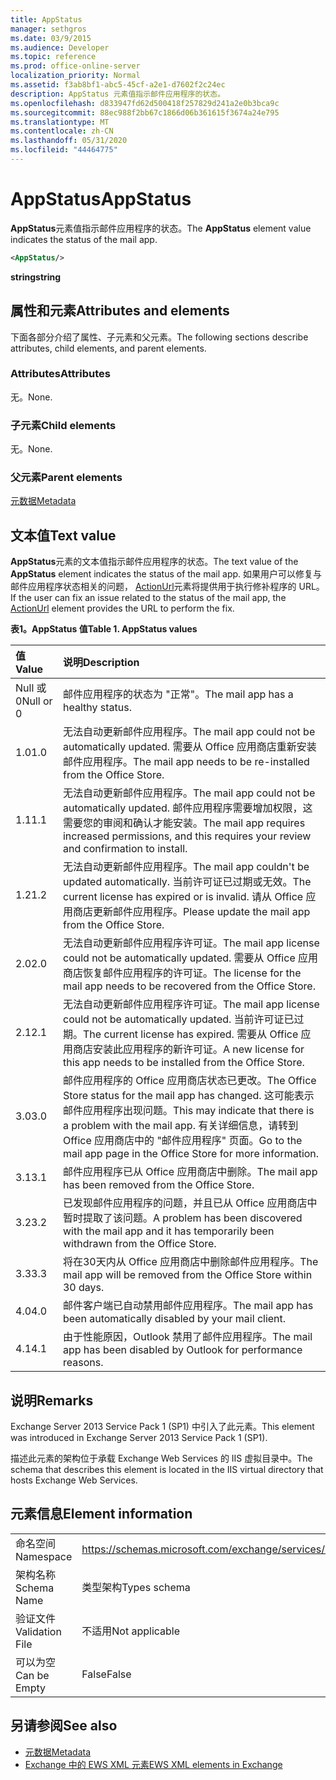 ```yaml
---
title: AppStatus
manager: sethgros
ms.date: 03/9/2015
ms.audience: Developer
ms.topic: reference
ms.prod: office-online-server
localization_priority: Normal
ms.assetid: f3ab8bf1-abc5-45cf-a2e1-d7602f2c24ec
description: AppStatus 元素值指示邮件应用程序的状态。
ms.openlocfilehash: d833947fd62d500418f257829d241a2e0b3bca9c
ms.sourcegitcommit: 88ec988f2bb67c1866d06b361615f3674a24e795
ms.translationtype: MT
ms.contentlocale: zh-CN
ms.lasthandoff: 05/31/2020
ms.locfileid: "44464775"
---
```

# <a name="appstatus"></a><span data-ttu-id="31e8e-103">AppStatus</span><span class="sxs-lookup"><span data-stu-id="31e8e-103">AppStatus</span></span>

<span data-ttu-id="31e8e-104">**AppStatus**元素值指示邮件应用程序的状态。</span><span class="sxs-lookup"><span data-stu-id="31e8e-104">The **AppStatus** element value indicates the status of the mail app.</span></span> 
  
```XML
<AppStatus/>
```

 <span data-ttu-id="31e8e-105">**string**</span><span class="sxs-lookup"><span data-stu-id="31e8e-105">**string**</span></span>
## <a name="attributes-and-elements"></a><span data-ttu-id="31e8e-106">属性和元素</span><span class="sxs-lookup"><span data-stu-id="31e8e-106">Attributes and elements</span></span>

<span data-ttu-id="31e8e-107">下面各部分介绍了属性、子元素和父元素。</span><span class="sxs-lookup"><span data-stu-id="31e8e-107">The following sections describe attributes, child elements, and parent elements.</span></span>
  
### <a name="attributes"></a><span data-ttu-id="31e8e-108">Attributes</span><span class="sxs-lookup"><span data-stu-id="31e8e-108">Attributes</span></span>

<span data-ttu-id="31e8e-109">无。</span><span class="sxs-lookup"><span data-stu-id="31e8e-109">None.</span></span>
  
### <a name="child-elements"></a><span data-ttu-id="31e8e-110">子元素</span><span class="sxs-lookup"><span data-stu-id="31e8e-110">Child elements</span></span>

<span data-ttu-id="31e8e-111">无。</span><span class="sxs-lookup"><span data-stu-id="31e8e-111">None.</span></span>
  
### <a name="parent-elements"></a><span data-ttu-id="31e8e-112">父元素</span><span class="sxs-lookup"><span data-stu-id="31e8e-112">Parent elements</span></span>

[<span data-ttu-id="31e8e-113">元数据</span><span class="sxs-lookup"><span data-stu-id="31e8e-113">Metadata</span></span>](metadata-ex15websvcsotherref.md)
  
## <a name="text-value"></a><span data-ttu-id="31e8e-114">文本值</span><span class="sxs-lookup"><span data-stu-id="31e8e-114">Text value</span></span>

<span data-ttu-id="31e8e-115">**AppStatus**元素的文本值指示邮件应用程序的状态。</span><span class="sxs-lookup"><span data-stu-id="31e8e-115">The text value of the **AppStatus** element indicates the status of the mail app.</span></span> <span data-ttu-id="31e8e-116">如果用户可以修复与邮件应用程序状态相关的问题， [ActionUrl](actionurl.md)元素将提供用于执行修补程序的 URL。</span><span class="sxs-lookup"><span data-stu-id="31e8e-116">If the user can fix an issue related to the status of the mail app, the [ActionUrl](actionurl.md) element provides the URL to perform the fix.</span></span> 
  
<span data-ttu-id="31e8e-117">**表1。AppStatus 值**</span><span class="sxs-lookup"><span data-stu-id="31e8e-117">**Table 1. AppStatus values**</span></span>

|<span data-ttu-id="31e8e-118">**值**</span><span class="sxs-lookup"><span data-stu-id="31e8e-118">**Value**</span></span>|<span data-ttu-id="31e8e-119">**说明**</span><span class="sxs-lookup"><span data-stu-id="31e8e-119">**Description**</span></span>|
|:-----|:-----|
|<span data-ttu-id="31e8e-120">Null 或0</span><span class="sxs-lookup"><span data-stu-id="31e8e-120">Null or 0</span></span>  <br/> |<span data-ttu-id="31e8e-121">邮件应用程序的状态为 "正常"。</span><span class="sxs-lookup"><span data-stu-id="31e8e-121">The mail app has a healthy status.</span></span>  <br/> |
|<span data-ttu-id="31e8e-122">1.0</span><span class="sxs-lookup"><span data-stu-id="31e8e-122">1.0</span></span>  <br/> |<span data-ttu-id="31e8e-123">无法自动更新邮件应用程序。</span><span class="sxs-lookup"><span data-stu-id="31e8e-123">The mail app could not be automatically updated.</span></span> <span data-ttu-id="31e8e-124">需要从 Office 应用商店重新安装邮件应用程序。</span><span class="sxs-lookup"><span data-stu-id="31e8e-124">The mail app needs to be re-installed from the Office Store.</span></span>  <br/> |
|<span data-ttu-id="31e8e-125">1.1</span><span class="sxs-lookup"><span data-stu-id="31e8e-125">1.1</span></span>  <br/> |<span data-ttu-id="31e8e-126">无法自动更新邮件应用程序。</span><span class="sxs-lookup"><span data-stu-id="31e8e-126">The mail app could not be automatically updated.</span></span> <span data-ttu-id="31e8e-127">邮件应用程序需要增加权限，这需要您的审阅和确认才能安装。</span><span class="sxs-lookup"><span data-stu-id="31e8e-127">The mail app requires increased permissions, and this requires your review and confirmation to install.</span></span>  <br/> |
|<span data-ttu-id="31e8e-128">1.2</span><span class="sxs-lookup"><span data-stu-id="31e8e-128">1.2</span></span>  <br/> |<span data-ttu-id="31e8e-129">无法自动更新邮件应用程序。</span><span class="sxs-lookup"><span data-stu-id="31e8e-129">The mail app couldn't be updated automatically.</span></span> <span data-ttu-id="31e8e-130">当前许可证已过期或无效。</span><span class="sxs-lookup"><span data-stu-id="31e8e-130">The current license has expired or is invalid.</span></span> <span data-ttu-id="31e8e-131">请从 Office 应用商店更新邮件应用程序。</span><span class="sxs-lookup"><span data-stu-id="31e8e-131">Please update the mail app from the Office Store.</span></span>  <br/> |
|<span data-ttu-id="31e8e-132">2.0</span><span class="sxs-lookup"><span data-stu-id="31e8e-132">2.0</span></span>  <br/> |<span data-ttu-id="31e8e-133">无法自动更新邮件应用程序许可证。</span><span class="sxs-lookup"><span data-stu-id="31e8e-133">The mail app license could not be automatically updated.</span></span> <span data-ttu-id="31e8e-134">需要从 Office 应用商店恢复邮件应用程序的许可证。</span><span class="sxs-lookup"><span data-stu-id="31e8e-134">The license for the mail app needs to be recovered from the Office Store.</span></span>  <br/> |
|<span data-ttu-id="31e8e-135">2.1</span><span class="sxs-lookup"><span data-stu-id="31e8e-135">2.1</span></span>  <br/> |<span data-ttu-id="31e8e-136">无法自动更新邮件应用程序许可证。</span><span class="sxs-lookup"><span data-stu-id="31e8e-136">The mail app license could not be automatically updated.</span></span> <span data-ttu-id="31e8e-137">当前许可证已过期。</span><span class="sxs-lookup"><span data-stu-id="31e8e-137">The current license has expired.</span></span> <span data-ttu-id="31e8e-138">需要从 Office 应用商店安装此应用程序的新许可证。</span><span class="sxs-lookup"><span data-stu-id="31e8e-138">A new license for this app needs to be installed from the Office Store.</span></span>  <br/> |
|<span data-ttu-id="31e8e-139">3.0</span><span class="sxs-lookup"><span data-stu-id="31e8e-139">3.0</span></span>  <br/> |<span data-ttu-id="31e8e-140">邮件应用程序的 Office 应用商店状态已更改。</span><span class="sxs-lookup"><span data-stu-id="31e8e-140">The Office Store status for the mail app has changed.</span></span> <span data-ttu-id="31e8e-141">这可能表示邮件应用程序出现问题。</span><span class="sxs-lookup"><span data-stu-id="31e8e-141">This may indicate that there is a problem with the mail app.</span></span> <span data-ttu-id="31e8e-142">有关详细信息，请转到 Office 应用商店中的 "邮件应用程序" 页面。</span><span class="sxs-lookup"><span data-stu-id="31e8e-142">Go to the mail app page in the Office Store for more information.</span></span>  <br/> |
|<span data-ttu-id="31e8e-143">3.1</span><span class="sxs-lookup"><span data-stu-id="31e8e-143">3.1</span></span>  <br/> |<span data-ttu-id="31e8e-144">邮件应用程序已从 Office 应用商店中删除。</span><span class="sxs-lookup"><span data-stu-id="31e8e-144">The mail app has been removed from the Office Store.</span></span>  <br/> |
|<span data-ttu-id="31e8e-145">3.2</span><span class="sxs-lookup"><span data-stu-id="31e8e-145">3.2</span></span>  <br/> |<span data-ttu-id="31e8e-146">已发现邮件应用程序的问题，并且已从 Office 应用商店中暂时提取了该问题。</span><span class="sxs-lookup"><span data-stu-id="31e8e-146">A problem has been discovered with the mail app and it has temporarily been withdrawn from the Office Store.</span></span>  <br/> |
|<span data-ttu-id="31e8e-147">3.3</span><span class="sxs-lookup"><span data-stu-id="31e8e-147">3.3</span></span>  <br/> |<span data-ttu-id="31e8e-148">将在30天内从 Office 应用商店中删除邮件应用程序。</span><span class="sxs-lookup"><span data-stu-id="31e8e-148">The mail app will be removed from the Office Store within 30 days.</span></span>  <br/> |
|<span data-ttu-id="31e8e-149">4.0</span><span class="sxs-lookup"><span data-stu-id="31e8e-149">4.0</span></span>  <br/> |<span data-ttu-id="31e8e-150">邮件客户端已自动禁用邮件应用程序。</span><span class="sxs-lookup"><span data-stu-id="31e8e-150">The mail app has been automatically disabled by your mail client.</span></span>  <br/> |
|<span data-ttu-id="31e8e-151">4.1</span><span class="sxs-lookup"><span data-stu-id="31e8e-151">4.1</span></span>  <br/> |<span data-ttu-id="31e8e-152">由于性能原因，Outlook 禁用了邮件应用程序。</span><span class="sxs-lookup"><span data-stu-id="31e8e-152">The mail app has been disabled by Outlook for performance reasons.</span></span>  <br/> |
   
## <a name="remarks"></a><span data-ttu-id="31e8e-153">说明</span><span class="sxs-lookup"><span data-stu-id="31e8e-153">Remarks</span></span>

<span data-ttu-id="31e8e-154">Exchange Server 2013 Service Pack 1 (SP1) 中引入了此元素。</span><span class="sxs-lookup"><span data-stu-id="31e8e-154">This element was introduced in Exchange Server 2013 Service Pack 1 (SP1).</span></span>
  
<span data-ttu-id="31e8e-155">描述此元素的架构位于承载 Exchange Web Services 的 IIS 虚拟目录中。</span><span class="sxs-lookup"><span data-stu-id="31e8e-155">The schema that describes this element is located in the IIS virtual directory that hosts Exchange Web Services.</span></span>
  
## <a name="element-information"></a><span data-ttu-id="31e8e-156">元素信息</span><span class="sxs-lookup"><span data-stu-id="31e8e-156">Element information</span></span>

|||
|:-----|:-----|
|<span data-ttu-id="31e8e-157">命名空间</span><span class="sxs-lookup"><span data-stu-id="31e8e-157">Namespace</span></span>  <br/> | https://schemas.microsoft.com/exchange/services/2006/types  <br/> |
|<span data-ttu-id="31e8e-158">架构名称</span><span class="sxs-lookup"><span data-stu-id="31e8e-158">Schema Name</span></span>  <br/> |<span data-ttu-id="31e8e-159">类型架构</span><span class="sxs-lookup"><span data-stu-id="31e8e-159">Types schema</span></span>  <br/> |
|<span data-ttu-id="31e8e-160">验证文件</span><span class="sxs-lookup"><span data-stu-id="31e8e-160">Validation File</span></span>  <br/> |<span data-ttu-id="31e8e-161">不适用</span><span class="sxs-lookup"><span data-stu-id="31e8e-161">Not applicable</span></span>  <br/> |
|<span data-ttu-id="31e8e-162">可以为空</span><span class="sxs-lookup"><span data-stu-id="31e8e-162">Can be Empty</span></span>  <br/> |<span data-ttu-id="31e8e-163">False</span><span class="sxs-lookup"><span data-stu-id="31e8e-163">False</span></span>  <br/> |
   
## <a name="see-also"></a><span data-ttu-id="31e8e-164">另请参阅</span><span class="sxs-lookup"><span data-stu-id="31e8e-164">See also</span></span>

- [<span data-ttu-id="31e8e-165">元数据</span><span class="sxs-lookup"><span data-stu-id="31e8e-165">Metadata</span></span>](metadata-ex15websvcsotherref.md)
- [<span data-ttu-id="31e8e-166">Exchange 中的 EWS XML 元素</span><span class="sxs-lookup"><span data-stu-id="31e8e-166">EWS XML elements in Exchange</span></span>](ews-xml-elements-in-exchange.md)

